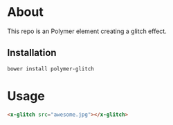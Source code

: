 # About

This repo is an Polymer element creating a glitch effect.

## Installation

```
bower install polymer-glitch
```

# Usage

```html
<x-glitch src="awesome.jpg"></x-glitch>
```
